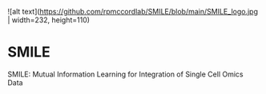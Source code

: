 ![alt text](https://github.com/rpmccordlab/SMILE/blob/main/SMILE_logo.jpg | width=232, height=110)

# SMILE
SMILE: Mutual Information Learning for Integration of Single Cell Omics Data 
